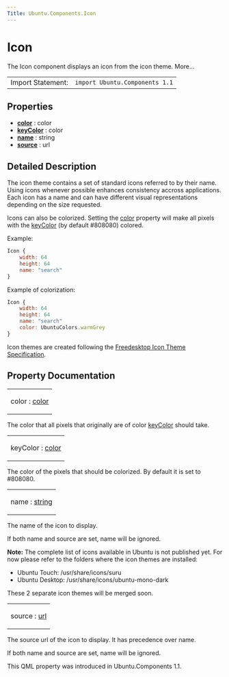 ```yaml
---
Title: Ubuntu.Components.Icon
---
```

        
Icon
====

<span class="subtitle"></span>
The Icon component displays an icon from the icon theme. More...

|                   |                                |
|-------------------|--------------------------------|
| Import Statement: | `import Ubuntu.Components 1.1` |

<span id="properties"></span>
Properties
----------

-   ****[color](#color-prop)**** : color
-   ****[keyColor](#keyColor-prop)**** : color
-   ****[name](#name-prop)**** : string
-   ****[source](#source-prop)**** : url

<span id="details"></span>
Detailed Description
--------------------

The icon theme contains a set of standard icons referred to by their name. Using icons whenever possible enhances consistency accross applications. Each icon has a name and can have different visual representations depending on the size requested.

Icons can also be colorized. Setting the [color](#color-prop) property will make all pixels with the [keyColor](#keyColor-prop) (by default \#808080) colored.

Example:

``` qml
Icon {
    width: 64
    height: 64
    name: "search"
}
```

Example of colorization:

``` qml
Icon {
    width: 64
    height: 64
    name: "search"
    color: UbuntuColors.warmGrey
}
```

Icon themes are created following the [Freedesktop Icon Theme Specification](http://standards.freedesktop.org/icon-theme-spec/icon-theme-spec-latest.html).

Property Documentation
----------------------

<table>
<colgroup>
<col width="100%" />
</colgroup>
<tbody>
<tr class="odd">
<td><p><span id="color-prop"></span><span class="name">color</span> : <span class="type"><a href="http://qt-project.org/doc/qt-5.3/qml-color.html">color</a></span></p></td>
</tr>
</tbody>
</table>

The color that all pixels that originally are of color [keyColor](#keyColor-prop) should take.

<table>
<colgroup>
<col width="100%" />
</colgroup>
<tbody>
<tr class="odd">
<td><p><span id="keyColor-prop"></span><span class="name">keyColor</span> : <span class="type"><a href="#color-prop">color</a></span></p></td>
</tr>
</tbody>
</table>

The color of the pixels that should be colorized. By default it is set to \#808080.

<table>
<colgroup>
<col width="100%" />
</colgroup>
<tbody>
<tr class="odd">
<td><p><span id="name-prop"></span><span class="name">name</span> : <span class="type"><a href="http://qt-project.org/doc/qt-5.3/qml-string.html">string</a></span></p></td>
</tr>
</tbody>
</table>

The name of the icon to display.

If both name and source are set, name will be ignored.

**Note:** The complete list of icons available in Ubuntu is not published yet. For now please refer to the folders where the icon themes are installed:

-   Ubuntu Touch: /usr/share/icons/suru
-   Ubuntu Desktop: /usr/share/icons/ubuntu-mono-dark

These 2 separate icon themes will be merged soon.

<table>
<colgroup>
<col width="100%" />
</colgroup>
<tbody>
<tr class="odd">
<td><p><span id="source-prop"></span><span class="name">source</span> : <span class="type"><a href="http://qt-project.org/doc/qt-5.3/qml-url.html">url</a></span></p></td>
</tr>
</tbody>
</table>

The source url of the icon to display. It has precedence over name.

If both name and source are set, name will be ignored.

This QML property was introduced in Ubuntu.Components 1.1.

